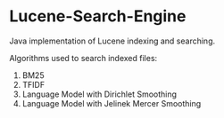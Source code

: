 # Lucene-Search-Engine
Java implementation of Lucene indexing and searching.

Algorithms used to search indexed files:
1. BM25
2. TFIDF
3. Language Model with Dirichlet Smoothing
4. Language Model with Jelinek Mercer Smoothing
